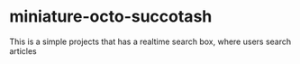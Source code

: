 # miniature-octo-succotash
This is a simple projects that has a realtime search box, where users search articles
